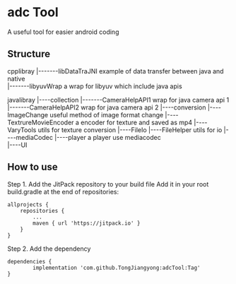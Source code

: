 adc Tool
=======
A useful tool for easier android coding

Structure
----------------



cpplibray
    |-------libDataTraJNI    example of data transfer between java and native       
    |-------libyuvWrap       a wrap for libyuv which include java apis   

javalibray
    |----collection
			|-------CameraHelpAPI1   wrap for java camera api 1
			|-------CameraHelpAPI2   wrap for java camera api 2
    |----conversion
			|----ImageChange   useful method of image format change 
			|----TextrureMovieEncoder   a encoder for texture and saved as mp4
			|----VaryTools    utils for texture conversion
    |----FileIo
			|----FileHelper	  utils for io
    |----mediaCodec
			|----player   a player use mediacodec  
    |----UI			



How to use
----------------
Step 1. Add the JitPack repository to your build file
Add it in your root build.gradle at the end of repositories:

	allprojects {
		repositories {
			...
			maven { url 'https://jitpack.io' }
		}
	}
Step 2. Add the dependency

	dependencies {
	        implementation 'com.github.TongJiangyong:adcTool:Tag'
	}
